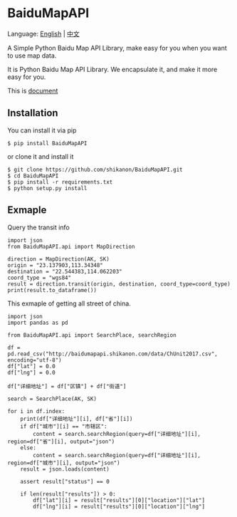 # BaiduMapAPI

Language: [English](https://github.com/shikanon/BaiduMapAPI/blob/master/README.md) | [中文](https://github.com/shikanon/BaiduMapAPI/blob/master/README_ZH.md)

A Simple Python Baidu Map API Library, make easy for you when you want to use map data.

It is Python Baidu Map API Library. We encapsulate it, and make it more easy for you.

This is [document](http://baidumapapi.shikanon.com/doc/)

## Installation

You can install it via pip
```
$ pip install BaiduMapAPI
```
or clone it and install it
```
$ git clone https://github.com/shikanon/BaiduMapAPI.git
$ cd BaiduMapAPI
$ pip install -r requirements.txt
$ python setup.py install
```

## Exmaple

Query the transit info

```
import json
from BaiduMapAPI.api import MapDirection

direction = MapDirection(AK, SK)
origin = "23.137903,113.34348"
destination = "22.544383,114.062203"
coord_type = "wgs84"
result = direction.transit(origin, destination, coord_type=coord_type)
print(result.to_dataframe())
```


This exmaple of getting all street of china.

```
import json
import pandas as pd

from BaiduMapAPI.api import SearchPlace, searchRegion

df = pd.read_csv("http://baidumapapi.shikanon.com/data/ChUnit2017.csv", encoding="utf-8")
df["lat"] = 0.0
df["lng"] = 0.0

df["详细地址"] = df["区镇"] + df["街道"]

search = SearchPlace(AK, SK)

for i in df.index:
    print(df["详细地址"][i], df["省"][i])
    if df["城市"][i] == "市辖区":
        content = search.searchRegion(query=df["详细地址"][i], region=df["省"][i], output="json")
    else:
        content = search.searchRegion(query=df["详细地址"][i], region=df["城市"][i], output="json")
    result = json.loads(content)

    assert result["status"] == 0

    if len(result["results"]) > 0:
        df["lat"][i] = result["results"][0]["location"]["lat"]
        df["lng"][i] = result["results"][0]["location"]["lng"]
```